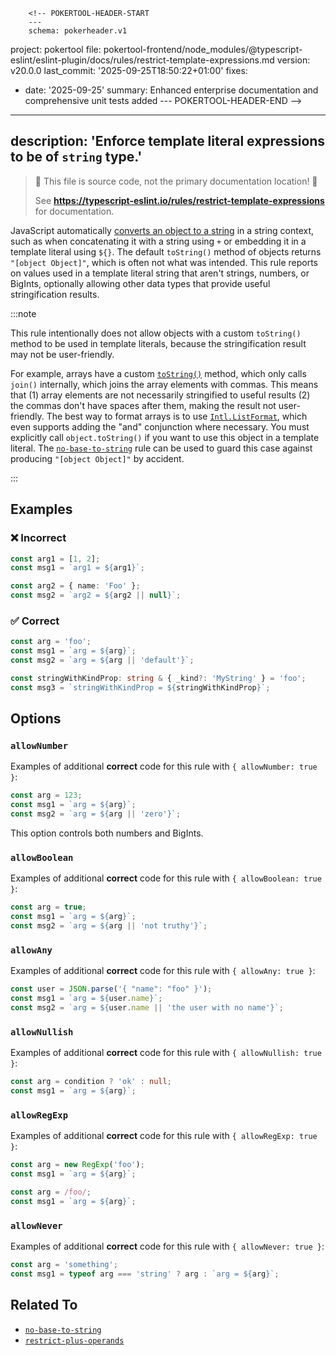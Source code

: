         <!-- POKERTOOL-HEADER-START
        ---
        schema: pokerheader.v1
project: pokertool
file: pokertool-frontend/node_modules/@typescript-eslint/eslint-plugin/docs/rules/restrict-template-expressions.md
version: v20.0.0
last_commit: '2025-09-25T18:50:22+01:00'
fixes:
- date: '2025-09-25'
  summary: Enhanced enterprise documentation and comprehensive unit tests added
        ---
        POKERTOOL-HEADER-END -->
---
description: 'Enforce template literal expressions to be of `string` type.'
---

> 🛑 This file is source code, not the primary documentation location! 🛑
>
> See **https://typescript-eslint.io/rules/restrict-template-expressions** for documentation.

JavaScript automatically [converts an object to a string](https://developer.mozilla.org/en-US/docs/Web/JavaScript/Reference/Global_Objects/String#string_coercion) in a string context, such as when concatenating it with a string using `+` or embedding it in a template literal using `${}`.
The default `toString()` method of objects returns `"[object Object]"`, which is often not what was intended.
This rule reports on values used in a template literal string that aren't strings, numbers, or BigInts, optionally allowing other data types that provide useful stringification results.

:::note

This rule intentionally does not allow objects with a custom `toString()` method to be used in template literals, because the stringification result may not be user-friendly.

For example, arrays have a custom [`toString()`](https://developer.mozilla.org/en-US/docs/Web/JavaScript/Reference/Global_Objects/Array/toString) method, which only calls `join()` internally, which joins the array elements with commas. This means that (1) array elements are not necessarily stringified to useful results (2) the commas don't have spaces after them, making the result not user-friendly. The best way to format arrays is to use [`Intl.ListFormat`](https://developer.mozilla.org/en-US/docs/Web/JavaScript/Reference/Global_Objects/Intl/ListFormat), which even supports adding the "and" conjunction where necessary.
You must explicitly call `object.toString()` if you want to use this object in a template literal.
The [`no-base-to-string`](./no-base-to-string.md) rule can be used to guard this case against producing `"[object Object]"` by accident.

:::

## Examples

<!--tabs-->

### ❌ Incorrect

```ts
const arg1 = [1, 2];
const msg1 = `arg1 = ${arg1}`;

const arg2 = { name: 'Foo' };
const msg2 = `arg2 = ${arg2 || null}`;
```

### ✅ Correct

```ts
const arg = 'foo';
const msg1 = `arg = ${arg}`;
const msg2 = `arg = ${arg || 'default'}`;

const stringWithKindProp: string & { _kind?: 'MyString' } = 'foo';
const msg3 = `stringWithKindProp = ${stringWithKindProp}`;
```

## Options

### `allowNumber`

Examples of additional **correct** code for this rule with `{ allowNumber: true }`:

```ts
const arg = 123;
const msg1 = `arg = ${arg}`;
const msg2 = `arg = ${arg || 'zero'}`;
```

This option controls both numbers and BigInts.

### `allowBoolean`

Examples of additional **correct** code for this rule with `{ allowBoolean: true }`:

```ts
const arg = true;
const msg1 = `arg = ${arg}`;
const msg2 = `arg = ${arg || 'not truthy'}`;
```

### `allowAny`

Examples of additional **correct** code for this rule with `{ allowAny: true }`:

```ts
const user = JSON.parse('{ "name": "foo" }');
const msg1 = `arg = ${user.name}`;
const msg2 = `arg = ${user.name || 'the user with no name'}`;
```

### `allowNullish`

Examples of additional **correct** code for this rule with `{ allowNullish: true }`:

```ts
const arg = condition ? 'ok' : null;
const msg1 = `arg = ${arg}`;
```

### `allowRegExp`

Examples of additional **correct** code for this rule with `{ allowRegExp: true }`:

```ts
const arg = new RegExp('foo');
const msg1 = `arg = ${arg}`;
```

```ts
const arg = /foo/;
const msg1 = `arg = ${arg}`;
```

### `allowNever`

Examples of additional **correct** code for this rule with `{ allowNever: true }`:

```ts
const arg = 'something';
const msg1 = typeof arg === 'string' ? arg : `arg = ${arg}`;
```

## Related To

- [`no-base-to-string`](./no-base-to-string.md)
- [`restrict-plus-operands`](./restrict-plus-operands.md)
